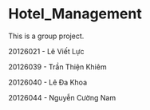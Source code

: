 # Hotel_Management

This is a group project.

20126021 - Lê Viết Lực

20126039 - Trần Thiện Khiêm

20126040 - Lê Đa Khoa

20126044 - Nguyễn Cường Nam
